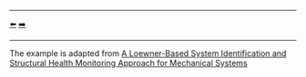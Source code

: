 ***
[⬅️](../067/README.md "Previous example")
[➡️](../069/README.md "Next example")
***

The example is adapted from [A Loewner-Based System Identification and Structural Health Monitoring Approach for Mechanical Systems](https://doi.org/10.1155/2023/1891062)
